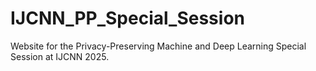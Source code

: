# IJCNN_PP_Special_Session
Website for the Privacy-Preserving Machine and Deep Learning Special Session at IJCNN 2025.
